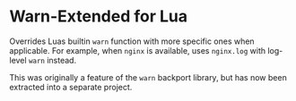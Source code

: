 Warn-Extended for Lua
================================================================================

Overrides Luas builtin `warn` function with more specific ones when applicable.
For example, when `nginx` is available, uses `nginx.log` with log-level `warn`
instead.

This was originally a feature of the `warn` backport library, but has now been
extracted into a separate project.
